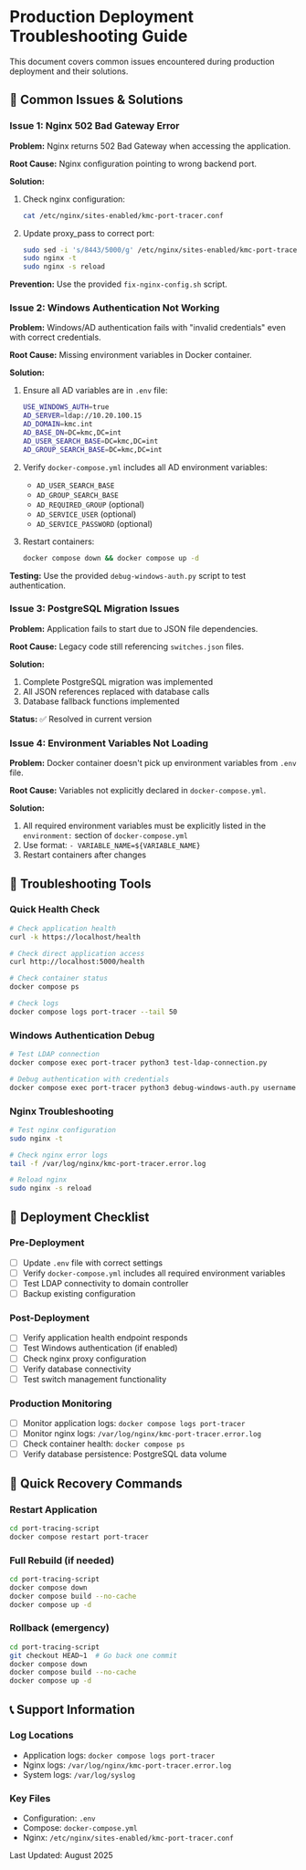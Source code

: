 # Production Deployment Troubleshooting Guide

This document covers common issues encountered during production deployment and their solutions.

## 🚨 Common Issues & Solutions

### Issue 1: Nginx 502 Bad Gateway Error

**Problem:** Nginx returns 502 Bad Gateway when accessing the application.

**Root Cause:** Nginx configuration pointing to wrong backend port.

**Solution:**
1. Check nginx configuration:
   ```bash
   cat /etc/nginx/sites-enabled/kmc-port-tracer.conf
   ```

2. Update proxy_pass to correct port:
   ```bash
   sudo sed -i 's/8443/5000/g' /etc/nginx/sites-enabled/kmc-port-tracer.conf
   sudo nginx -t
   sudo nginx -s reload
   ```

**Prevention:** Use the provided `fix-nginx-config.sh` script.

### Issue 2: Windows Authentication Not Working

**Problem:** Windows/AD authentication fails with "invalid credentials" even with correct credentials.

**Root Cause:** Missing environment variables in Docker container.

**Solution:**
1. Ensure all AD variables are in `.env` file:
   ```bash
   USE_WINDOWS_AUTH=true
   AD_SERVER=ldap://10.20.100.15
   AD_DOMAIN=kmc.int
   AD_BASE_DN=DC=kmc,DC=int
   AD_USER_SEARCH_BASE=DC=kmc,DC=int
   AD_GROUP_SEARCH_BASE=DC=kmc,DC=int
   ```

2. Verify `docker-compose.yml` includes all AD environment variables:
   - `AD_USER_SEARCH_BASE`
   - `AD_GROUP_SEARCH_BASE`
   - `AD_REQUIRED_GROUP` (optional)
   - `AD_SERVICE_USER` (optional)
   - `AD_SERVICE_PASSWORD` (optional)

3. Restart containers:
   ```bash
   docker compose down && docker compose up -d
   ```

**Testing:** Use the provided `debug-windows-auth.py` script to test authentication.

### Issue 3: PostgreSQL Migration Issues

**Problem:** Application fails to start due to JSON file dependencies.

**Root Cause:** Legacy code still referencing `switches.json` files.

**Solution:**
1. Complete PostgreSQL migration was implemented
2. All JSON references replaced with database calls
3. Database fallback functions implemented

**Status:** ✅ Resolved in current version

### Issue 4: Environment Variables Not Loading

**Problem:** Docker container doesn't pick up environment variables from `.env` file.

**Root Cause:** Variables not explicitly declared in `docker-compose.yml`.

**Solution:**
1. All required environment variables must be explicitly listed in the `environment:` section of `docker-compose.yml`
2. Use format: `- VARIABLE_NAME=${VARIABLE_NAME}`
3. Restart containers after changes

## 🔧 Troubleshooting Tools

### Quick Health Check
```bash
# Check application health
curl -k https://localhost/health

# Check direct application access
curl http://localhost:5000/health

# Check container status
docker compose ps

# Check logs
docker compose logs port-tracer --tail 50
```

### Windows Authentication Debug
```bash
# Test LDAP connection
docker compose exec port-tracer python3 test-ldap-connection.py

# Debug authentication with credentials
docker compose exec port-tracer python3 debug-windows-auth.py username password
```

### Nginx Troubleshooting
```bash
# Test nginx configuration
sudo nginx -t

# Check nginx error logs
tail -f /var/log/nginx/kmc-port-tracer.error.log

# Reload nginx
sudo nginx -s reload
```

## 📝 Deployment Checklist

### Pre-Deployment
- [ ] Update `.env` file with correct settings
- [ ] Verify `docker-compose.yml` includes all required environment variables
- [ ] Test LDAP connectivity to domain controller
- [ ] Backup existing configuration

### Post-Deployment
- [ ] Verify application health endpoint responds
- [ ] Test Windows authentication (if enabled)
- [ ] Check nginx proxy configuration
- [ ] Verify database connectivity
- [ ] Test switch management functionality

### Production Monitoring
- [ ] Monitor application logs: `docker compose logs port-tracer`
- [ ] Monitor nginx logs: `/var/log/nginx/kmc-port-tracer.error.log`
- [ ] Check container health: `docker compose ps`
- [ ] Verify database persistence: PostgreSQL data volume

## 🚀 Quick Recovery Commands

### Restart Application
```bash
cd port-tracing-script
docker compose restart port-tracer
```

### Full Rebuild (if needed)
```bash
cd port-tracing-script
docker compose down
docker compose build --no-cache
docker compose up -d
```

### Rollback (emergency)
```bash
cd port-tracing-script
git checkout HEAD~1  # Go back one commit
docker compose down
docker compose build --no-cache
docker compose up -d
```

## 📞 Support Information

### Log Locations
- Application logs: `docker compose logs port-tracer`
- Nginx logs: `/var/log/nginx/kmc-port-tracer.error.log`
- System logs: `/var/log/syslog`

### Key Files
- Configuration: `.env`
- Compose: `docker-compose.yml`
- Nginx: `/etc/nginx/sites-enabled/kmc-port-tracer.conf`

Last Updated: August 2025

